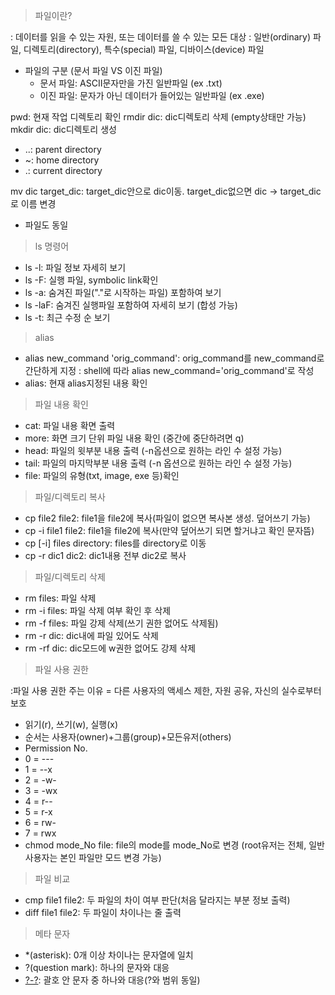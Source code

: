 > 파일이란?

 : 데이터를 읽을 수 있는 자원, 또는 데이터를 쓸 수 있는 모든 대상
 : 일반(ordinary) 파일, 디렉토리(directory), 특수(special) 파일, 디바이스(device) 파일
 - 파일의 구분 (문서 파일 VS 이진 파일)
    - 문서 파일: ASCII문자만을 가진 일반파일 (ex .txt)
    - 이진 파일: 문자가 아닌 데이터가 들어있는 일반파일 (ex .exe)

pwd: 현재 작업 디렉토리 확인
rmdir dic: dic디렉토리 삭제 (empty상태만 가능)
mkdir dic: dic디렉토리 생성
  - ..: parent directory
  - ~: home directory
  - .: current directory

mv dic target_dic: target_dic안으로 dic이동. target_dic없으면 dic -> target_dic로 이름 변경
  - 파일도 동일
> ls 명령어
  - ls -l: 파일 정보 자세히 보기
  - ls -F: 실행 파일, symbolic link확인
  - ls -a: 숨겨진 파일("."로 시작하는 파일) 포함하여 보기
  - ls -laF: 숨겨진 실행파일 포함하여 자세히 보기 (합성 가능)
  - ls -t: 최근 수정 순 보기
>  alias
 - alias new_command 'orig_command': orig_command를 new_command로 간단하게 지정
   : shell에 따라 alias new_command='orig_command'로 작성
 - alias:  현재  alias지정된 내용 확인

> 파일 내용 확인
 - cat: 파일 내용 확면 출력
 - more: 화면 크기 단위 파일 내용 확인 (중간에 중단하려면 q)
 - head: 파일의 윗부분 내용 출력 (-n옵션으로 원하는 라인 수 설정 가능)
 - tail: 파일의 마지막부분 내용 출력 (-n 옵션으로 원하는 라인 수 설정 가능)
 - file: 파일의 유형(txt, image, exe 등)확인
> 파일/디렉토리 복사
 - cp file2 file2: file1을 file2에 복사(파일이 없으면 복사본 생성. 덮어쓰기 가능)
  - cp -i file1 file2: file1을 file2에 복사(만약 덮어쓰기 되면 할거냐고 확인 문자뜸)
  - cp [-i] files directory: files를 directory로 이동
  - cp -r dic1 dic2: dic1내용 전부 dic2로 복사
> 파일/디렉토리 삭제
 - rm files: 파일 삭제
 - rm -i files: 파일 삭제 여부 확인 후 삭제
 - rm -f files: 파일 강제 삭제(쓰기 권한 없어도 삭제됨)
 - rm -r dic: dic내에 파일 있어도 삭제
 - rm -rf dic: dic모드에 w권한 없어도 강제 삭제
> 파일 사용 권한

 :파일 사용 권한 주는 이유 = 다른 사용자의 액세스 제한, 자원 공유, 자신의 실수로부터 보호
 - 읽기(r), 쓰기(w), 실행(x)
 - 순서는 사용자(owner)+그룹(group)+모든유저(others)
 - Permission No.
  - 0 = ---
  - 1 = --x
  - 2 = -w-
  - 3 = -wx
  - 4 = r--
  - 5 = r-x
  - 6 = rw-
  - 7 = rwx
 - chmod mode_No file: file의 mode를 mode_No로 변경 (root유저는 전체, 일반 사용자는 본인 파일만 모드 변경 가능)
> 파일 비교
 - cmp file1 file2: 두 파일의 차이 여부 판단(처음 달라지는 부분 정보 출력)
 - diff file1 file2: 두 파일이 차이나는 줄 출력
> 메타 문자
 - *(asterisk): 0개 이상 차이나는 문자열에 일치
 - ?(question mark): 하나의 문자와 대응
 - [?-?](brackets): 괄호 안 문자 중 하나와 대응(?와 범위 동일)
 

